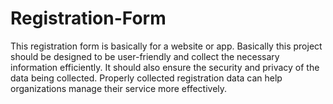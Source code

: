 # Registration-Form
This registration form is basically for a website or app. Basically this project should be designed to be user-friendly and collect the necessary information efficiently. It should also ensure the security and privacy of the data being collected. Properly collected registration data can help organizations manage their service more effectively.  
